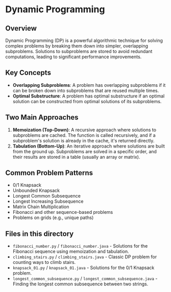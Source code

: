 # Dynamic Programming

## Overview
Dynamic Programming (DP) is a powerful algorithmic technique for solving complex problems by breaking them down into simpler, overlapping subproblems. Solutions to subproblems are stored to avoid redundant computations, leading to significant performance improvements.

## Key Concepts
- **Overlapping Subproblems**: A problem has overlapping subproblems if it can be broken down into subproblems that are reused multiple times.
- **Optimal Substructure**: A problem has optimal substructure if an optimal solution can be constructed from optimal solutions of its subproblems.

## Two Main Approaches
1.  **Memoization (Top-Down)**: A recursive approach where solutions to subproblems are cached. The function is called recursively, and if a subproblem's solution is already in the cache, it's returned directly.
2.  **Tabulation (Bottom-Up)**: An iterative approach where solutions are built from the ground up. Subproblems are solved in a specific order, and their results are stored in a table (usually an array or matrix).

## Common Problem Patterns
- 0/1 Knapsack
- Unbounded Knapsack
- Longest Common Subsequence
- Longest Increasing Subsequence
- Matrix Chain Multiplication
- Fibonacci and other sequence-based problems
- Problems on grids (e.g., unique paths)

## Files in this directory
- `fibonacci_number.py` / `fibonacci_number.java` - Solutions for the Fibonacci sequence using memoization and tabulation.
- `climbing_stairs.py` / `climbing_stairs.java` - Classic DP problem for counting ways to climb stairs.
- `knapsack_01.py` / `knapsack_01.java` - Solutions for the 0/1 Knapsack problem.
- `longest_common_subsequence.py` / `longest_common_subsequence.java` - Finding the longest common subsequence between two strings.